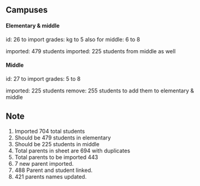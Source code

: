 ## Campuses
#### Elementary & middle
id: 26
to import grades: kg to 5
also for middle: 6 to 8

imported: 479 students
imported: 225 students from middle as well

#### Middle
id: 27
to import grades: 5 to 8

imported: 225 students
remove: 255 students to add them to elementary & middle

## Note
1. Imported 704 total students
2. Should be 479 students in elementary
3. Should be 225 students in middle
4. Total parents in sheet are 694 with duplicates
5. Total parents to be imported 443
6. 7 new parent imported.
7. 488 Parent and student linked.
8. 421 parents names updated.